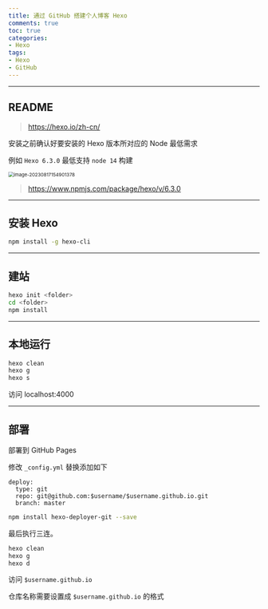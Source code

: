 ```yaml
---
title: 通过 GitHub 搭建个人博客 Hexo
comments: true
toc: true
categories:
- Hexo
tags:
- Hexo
- GitHub
---
```


---

## README

> https://hexo.io/zh-cn/

安装之前确认好要安装的 Hexo 版本所对应的 Node 最低需求

例如 `Hexo 6.3.0` 最低支持 `node 14` 构建

<!--suppress HtmlUnknownTarget -->
<img src="/images/hexo-init-001.png" alt="image-20230817154901378" style="zoom:67%" />

> https://www.npmjs.com/package/hexo/v/6.3.0

---

## 安装 Hexo

```bash
npm install -g hexo-cli
```

---

## 建站

```bash
hexo init <folder>
cd <folder>
npm install
```

---

## 本地运行

```bash
hexo clean
hexo g
hexo s
```

访问 localhost:4000

---

## 部署

部署到 GitHub Pages

修改 `_config.yml` 替换添加如下

```
deploy:
  type: git
  repo: git@github.com:$username/$username.github.io.git
  branch: master
```

```bash
npm install hexo-deployer-git --save
```

最后执行三连。

```bash
hexo clean
hexo g
hexo d
```

访问 `$username.github.io`

仓库名称需要设置成 `$username.github.io` 的格式